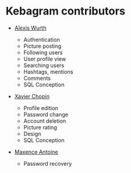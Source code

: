 # Kebagram contributors

* [Alexis Wurth](https://github.com/awurth)
    * Authentication
    * Picture posting
    * Following users
    * User profile view
    * Searching users
    * Hashtags, mentions
    * Comments
    * SQL Conception
    
* [Xavier Chopin](https://github.com/xchopin)
    * Profile edition
    * Password change
    * Account deletion
    * Picture rating
    * Design
    * SQL Conception
    
* [Maxence Antoine](https://github.com/MaxAntoine)
    * Password recovery
